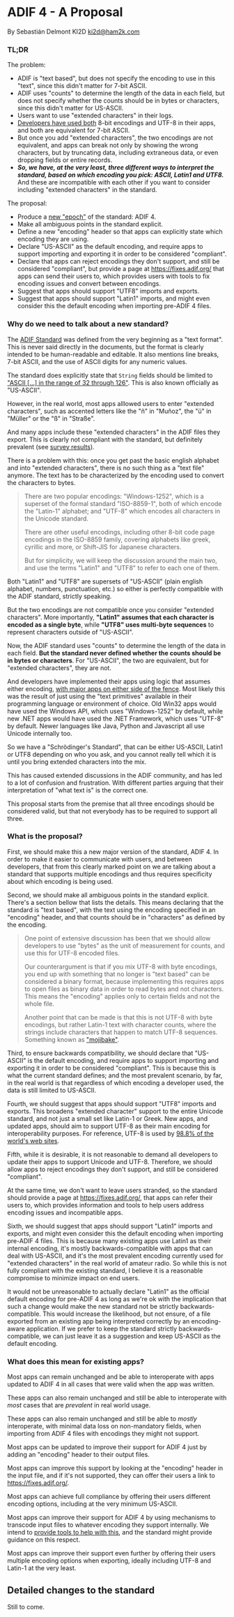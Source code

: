 # ADIF 4 - A Proposal

By Sebastián Delmont KI2D <ki2d@ham2k.com>

### TL;DR

The problem:

* ADIF is "text based", but does not specify the encoding to use in this "text", since this didn't matter for 7-bit ASCII.
* ADIF uses "counts" to determine the length of the data in each field, but does not specify whether the counts should be in bytes or characters, since this didn't matter for US-ASCII.
* Users want to use "extended characters" in their logs.
* [Developers have used both](survey-results/README.md) 8-bit encodings and UTF-8 in their apps, and both are equivalent for 7-bit ASCII.
* But once you add "extended characters", the two encodings are not equivalent, and apps can break not only by showing the wrong characters, but by truncating data, including extraneous data, or even dropping fields or entire records.
* ***So, we have, at the very least, three different ways to interpret the standard, based on which encoding you pick: ASCII, Latin1 and UTF8.*** And these are incompatible with each other if you want to consider including "extended characters" in the standard.

The proposal:

* Produce a [new "epoch"](https://www.adif.org/316/ADIF_316.htm#Header_Field_ADIF_VER) of the standard: ADIF 4.
* Make all ambiguous points in the standard explicit.
* Define a new "encoding" header so that apps can explicitly state which encoding they are using.
* Declare "US-ASCII" as the default encoding, and require apps to support importing and exporting it in order to be considered "compliant".
* Declare that apps can reject encodings they don't support, and still be considered "compliant", but provide a page at https://fixes.adif.org/ that apps can send their users to, which provides users with tools to fix encoding issues and convert between encodings.
* Suggest that apps should support "UTF8" imports and exports.
* Suggest that apps should support "Latin1" imports, and might even consider this the default encoding when importing pre-ADIF 4 files.


### Why do we need to talk about a new standard?

The [ADIF Standard](https://www.adif.org/316/ADIF_316.htm) was defined from the very beginning as a "text format". This is never said directly in the documents, but the format is clearly intended to be human-readable and editable. It also mentions line breaks, 7-bit ASCII, and the use of ASCII digits for any numeric values.

The standard does explicitly state that `String` fields should be limited to ["ASCII [...] in the range of 32 through 126"](https://www.adif.org/316/ADIF_316.htm#:~:text=an%20ASCII%20character%20whose%20code%20lies%20in%20the%20range%20of%2032%20through%20126%2C%20inclusive). This is also known officially as "US-ASCII".

However, in the real world, most apps alllowed users to enter "extended characters", such as accented letters like the "ñ" in "Muñoz", the "ü" in "Müller" or the "ß" in "Straße".

And many apps include these "extended characters" in the ADIF files they export. This is clearly not compliant with the standard, but definitely prevalent (see [survey results](survey-results/README.md)).

There is a problem with this: once you get past the basic english alphabet and into "extended characters", there is no such thing as a "text file" anymore. The text has to be characterized by the encoding used to convert the characters to bytes.

> There are two popular encodings: "Windows-1252", which is a superset of the formal standard "ISO-8859-1", both of which encode the "Latin-1" alphabet; and "UTF-8" which encodes all characters in the Unicode standard.
>
> There are other useful encodings, including other 8-bit code page encodings in the ISO-8859 family, covering alphabets like greek, cyrillic and more, or Shift-JIS for Japanese characters.
>
> But for simplicity, we will keep the discussion around the main two, and use the terms "Latin1" and "UTF8" to refer to each one of them.

Both "Latin1" and "UTF8" are supersets of "US-ASCII" (plain english alphabet, numbers, punctuation, etc.) so either is perfectly compatible with the ADIF standard, strictly speaking.

But the two encodings are not compatible once you consider "extended characters". More importantly, **"Latin1" assumes that each character is encoded as a single byte**, while **"UTF8" uses multi-byte sequences** to represent characters outside of "US-ASCII".

Now, the ADIF standard uses "counts" to determine the length of the data in each field. **But the standard never defined whether the counts should be in bytes or characters**. For "US-ASCII", the two are equivalent, but for "extended characters", they are not.

And developers have implemented their apps using logic that assumes either encoding, [with major apps on either side of the fence](survey-results/README.md). Most likely this was the result of just using the "text primitives" available in their programming language or environment of choice. Old Win32 apps would have used the Windows API, which uses "Windows-1252" by default, while new .NET apps would have used the .NET Framework, which uses "UTF-8" by default. Newer languages like Java, Python and Javascript all use Unicode internally too.

So we have a "Schrödinger's Standard", that can be either US-ASCII, Latin1 or UTF8 depending on who you ask, and you cannot really tell which it is until you bring extended characters into the mix.

This has caused extended discussions in the ADIF community, and has led to a lot of confusion and frustration. With different parties arguing that their interpretation of "what text is" is the correct one.

This proposal starts from the premise that all three encodings should be considered valid, but that not everybody has to be required to support all three.


### What is the proposal?

First, we should make this a new major version of the standard, ADIF 4. In order to make it easier to communicate with users, and between developers, that from this clearly marked point on we are talking about a standard that supports multiple encodings and thus requires specificity about which encoding is being used.

Second, we should make all ambiguous points in the standard explicit. There's a section bellow that lists the details. This means declaring that the standard is "text based", with the text using the encoding specified in an "encoding" header, and that counts should be in "characters" as defined by the encoding.

> One point of extensive discussion has been that we should allow developers to use "bytes" as the unit of measurement for counts, and use this for UTF-8 encoded files.
>
> Our counterargument is that if you mix UTF-8 with byte encodings, you end up with something that no longer is "text based" can be considered a binary format, because implementing this requires apps to open files as binary data in order to read bytes and not characters. This means the "encoding" applies only to certain fields and not the whole file.
>
> Another point that can be made is that this is not UTF-8 with byte encodings, but rather Latin-1 text with character counts, where the strings include characters that happen to match UTF-8 sequences. Something known as ["mojibake"](https://en.wikipedia.org/wiki/Mojibake).

Third, to ensure backwards compatibility, we should declare that "US-ASCII" is the default encoding, and require apps to support importing and exporting it in order to be considered "compliant". This is because this is what the current standard defines; and the most prevalent scenario, by far, in the real world is that regardless of which encoding a developer used, the data is still limited to US-ASCII.

Fourth, we should suggest that apps should support "UTF8" imports and exports. This broadens "extended character" support to the entire Unicode standard, and not just a small set like Latin-1 or Greek. New apps, and updated apps, should aim to support UTF-8 as their main encoding for interoperability purposes. For reference, UTF-8 is used by [98.8% of the world's web sites](https://w3techs.com/technologies/cross/character_encoding/ranking).

Fifth, while it is desirable, it is not reasonable to demand all developers to update their apps to support Unicode and UTF-8. Therefore, we should allow apps to reject encodings they don't support, and still be considered "compliant".

At the same time, we don't want to leave users stranded, so the standard should provide a page at https://fixes.adif.org/, that apps can refer their users to, which provides information and tools to help users address encoding issues and incompatible apps.

Sixth, we should suggest that apps should support "Latin1" imports and exports, and might even consider this the default encoding when importing pre-ADIF 4 files. This is because many existing apps use Latin1 as their internal encoding, it's mostly backwards-compatible with apps that can deal with US-ASCII, and it's the most prevalent encoding currently used for "extended characters" in the real world of amateur radio. So while this is not fully compliant with the existing standard, I believe it is a reasonable compromise to minimize impact on end users.

It would not be unreasonable to actually declare "Latin1" as the official default encoding for pre-ADIF 4 as long as we're ok with the implication that such a change would make the new standard not be strictly backwards-compatible. This would increase the likelihood, but not ensure, of a file exported from an existing app being interpreted correctly by an encoding-aware application. If we prefer to keep the standard strictly backwards-compatible, we can just leave it as a suggestion and keep US-ASCII as the default encoding.

### What does this mean for existing apps?

Most apps can remain unchanged and be able to interoperate with apps updated to ADIF 4 in all cases that were valid when the app was written.

These apps can also remain unchanged and still be able to interoperate with _most_ cases that are _prevalent_ in real world usage.

These apps can also remain unchanged and still be able to _mostly_ interoperate, with minimal data loss on non-mandatory fields, when importing from ADIF 4 files with encodings they might not support.

Most apps can be updated to improve their support for ADIF 4 just by adding an "encoding" header to their output files.

Most apps can improve this support by looking at the "encoding" header in the input file, and if it's not supported, they can offer their users a link to https://fixes.adif.org/.

Most apps can achieve full compliance by offering their users different encoding options, including at the very minimum US-ASCII.

Most apps can improve their support for ADIF 4 by using mechanisms to transcode input files to whatever encoding they support internally. We intend to [provide tools to help with this](https://github.com/ham2k/transadif/), and the standard might provide guidance on this respect.

Most apps can improve their support even further by offering their users multiple encoding options when exporting, ideally including UTF-8 and Latin-1 at the very least.

## Detailed changes to the standard

Still to come.
